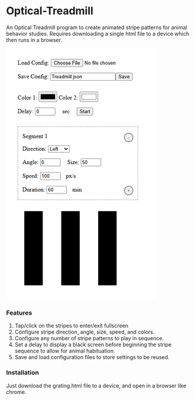 # Optical-Treadmill
An Optical Treadmill program to create animated stripe patterns for animal behavior studies. Requires downloading a single html file to a device which then runs in a browser.

![Screenshot](demo.png)

### Features
1. Tap/click on the stripes to enter/exit fullscreen
2. Configure stripe direction, angle, size, speed, and colors.
3. Configure any number of stripe patterns to play in sequence.
4. Set a delay to display a black screen before beginning the stripe sequence to allow for animal habituation.
5. Save and load configuration files to store settings to be reused.

### Installation
Just download the grating.html file to a device, and open in a browser like chrome.
